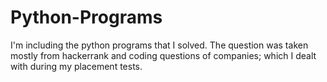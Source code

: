 # Python-Programs
I'm including the python programs that I solved. The question was taken mostly from hackerrank and coding questions of companies; which I dealt with during my placement tests.
